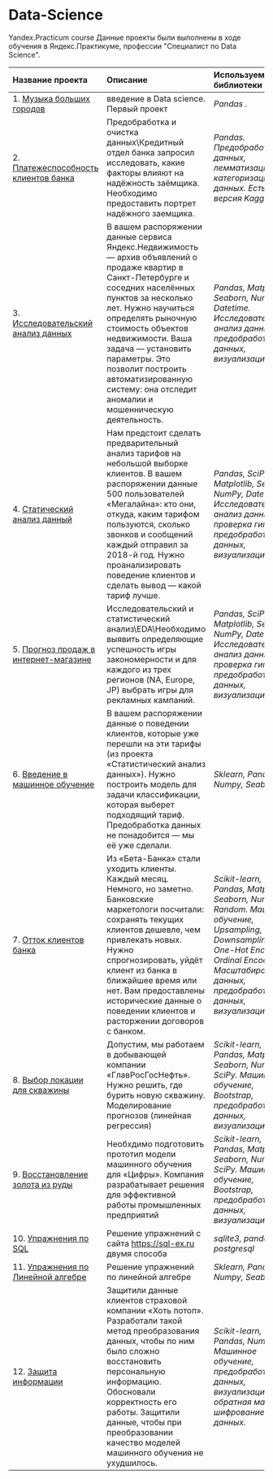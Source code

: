 # Data-Science
Yandex.Practicum course
Данные проекты были выполнены в ходе обучения в Яндекс.Практикуме, профессии "Специалист по Data Science".

| Название проекта | Описание | Используемые библиотеки | Статус  |
| :---------------------- | :---------------------- | :---------------------- | :---------------------- |
| 1. [Музыка больших городов](https://github.com/AleksTurov/Data-Science/tree/main/Music_of_big_cities) | введение в Data science. Первый проект | *Pandas .* | Завершен  |
| 2. [Платежеспособность клиентов банка](https://github.com/AleksTurov/Data-Science/tree/main/Borrower) | Предобработка и очистка данных\Кредитный отдел банка запросил исследовать, какие факторы влияют на надёжность заёмщика. Необходимо предоставить портрет надёжного заемщика.| *Pandas. Предобработка данных, лемматизация, категоризация данных. Есть версия Kaggle* | Завершен  |
| 3. [Исследовательский анализ данных](https://github.com/AleksTurov/Data-Science/tree/main/Data_analysis) | В вашем распоряжении данные сервиса Яндекс.Недвижимость — архив объявлений о продаже квартир в Санкт-Петербурге и соседних населённых пунктов за несколько лет. Нужно научиться определять рыночную стоимость объектов недвижимости. Ваша задача — установить параметры. Это позволит построить автоматизированную систему: она отследит аномалии и мошенническую деятельность. | *Pandas, Matplotlib, Seaborn, NumPy, Datetime. Исследовательский анализ данных, предобработка данных, визуализация.* | Завершен  |
| 4. [Статический анализ данный](https://github.com/AleksTurov/Data-Science/tree/main/Statistic) | Нам предстоит сделать предварительный анализ тарифов на небольшой выборке клиентов. В вашем распоряжении данные 500 пользователей «Мегалайна»: кто они, откуда, каким тарифом пользуются, сколько звонков и сообщений каждый отправил за 2018-й год. Нужно проанализировать поведение клиентов и сделать вывод — какой тариф лучше. | *Pandas, SciPy, Matplotlib, Seaborn, NumPy, Datetime. Исследовательский анализ данных, проверка гипотез, предобработка данных, визуализация.* | Завершен  |
| 5. [Прогноз продаж в интернет-магазине](https://github.com/AleksTurov/Data-Science/tree/main/Games) | Исследовательский и статистический анализ\EDA\Необходимо выявить определяющие успешность игры закономерности и для каждого из трех регионов (NA, Europe, JP) выбрать игры для рекламных кампаний. | *Pandas, SciPy, Matplotlib, Seaborn, NumPy, Datetime. Исследовательский анализ данных, проверка гипотез, предобработка данных, визуализация.* | Завершен  |
| 6. [Введение в машинное обучение](https://github.com/AleksTurov/Data-Science/tree/main/Introduction_ML) | В вашем распоряжении данные о поведении клиентов, которые уже перешли на эти тарифы (из проекта «Статистический анализ данных»). Нужно построить модель для задачи классификации, которая выберет подходящий тариф. Предобработка данных не понадобится — мы её уже сделали. | *Sklearn, Pandas, Numpy, Seaborn* | Завершен  |
| 7. [Отток клиентов банка](https://github.com/AleksTurov/Data-Science/tree/main/Customer_churn) | Из «Бета-Банка» стали уходить клиенты. Каждый месяц. Немного, но заметно. Банковские маркетологи посчитали: сохранять текущих клиентов дешевле, чем привлекать новых. Нужно спрогнозировать, уйдёт клиент из банка в ближайшее время или нет. Вам предоставлены исторические данные о поведении клиентов и расторжении договоров с банком.| *Scikit-learn, Pandas, Matplotlib, Seaborn, NumPy, Random. Машинное обучение, Upsampling, Downsampling, One-Hot Encoding, Ordinal Encoding, Масштабирование данных, предобработка данных, визуализация.* | Завершен  |
| 8. [Выбор локации для скважины](https://github.com/AleksTurov/Data-Science/tree/main/Well_location) | Допустим, мы работаем в добывающей компании «ГлавРосГосНефть». Нужно решить, где бурить новую скважину. Моделирование прогнозов (линейная регрессия)| *Scikit-learn, Pandas, Matplotlib, Seaborn, NumPy, SciPy. Машинное обучение, Bootstrap, предобработка данных, визуализация.* | Завершен  |
| 9. [Восстановление золота из руды](https://github.com/AleksTurov/Data-Science/tree/main/Recovery_of_gold) | Необхдимо подготовить прототип модели машинного обучения для «Цифры». Компания разрабатывает решения для эффективной работы промышленных предприятий| *Scikit-learn, Pandas, Matplotlib, Seaborn, NumPy, SciPy. Машинное обучение, Bootstrap, предобработка данных, визуализация.* | Завершен  |
| 10. [Упражнения по SQL](sql-ex) | Решение упражнений с сайта https://sql-ex.ru двумя способа| *sqlite3, pandas, postgresql* | Выполняется | 
| 11. [Упражнения по Линейной алгебре](Linear_algebra) | Решение упражнений по линейной алгебре| *Sklearn, Pandas, Numpy, Seaborn* | Завершен  | 
| 12. [Защита информации](https://github.com/AleksTurov/Data-Science/tree/main/data_protection) | Защитили данные клиентов страховой компании «Хоть потоп». Разработали такой метод преобразования данных, чтобы по ним было сложно восстановить персональную информацию. Обосновали корректность его работы. Защитили данные, чтобы при преобразовании качество моделей машинного обучения не ухудшилось. | *Scikit-learn, Pandas, NumPy. Машинное обучение, предобработка данных, визуализация, обратная матрица, шифрование данных.* | Выполняется  |